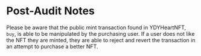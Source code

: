 # Post-Audit Notes

Please be aware that the public mint transaction found in YDYHeartNFT, `buy`, is able to be manipulated by the purchasing user. If a user does not like the NFT they are minted, they are able to reject and revert the transaction in an attempt to purchase a better NFT.